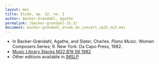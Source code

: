 ```yaml
---
layout: mei
title: Etude, op. 32, no. 3
author: Backer-Grøndahl, Agathe
permalink: /backer-grondahl-32.3/
document: backer-grondahl_etude_de_concert_op32_no3.mei
---
```


- In Backer-Grøndahl, Agathe, and Slater, Charles. *Piano Music.* Women Composers Series; 9. New York: Da Capo Press, 1982.
- <a href="https://tufts-primo.hosted.exlibrisgroup.com/permalink/f/14dinuo/01TUN_ALMA2185674780003851" target="_blank">Music Library Stacks M22.B19 S6 1982</a>
- Other editions available in <a href="https://imslp.org/wiki/3_Etudes_de_concert%2C_Op.32_(Backer-Gr%C3%B8ndahl%2C_Agath)" target="_blank">IMSLP</a>
